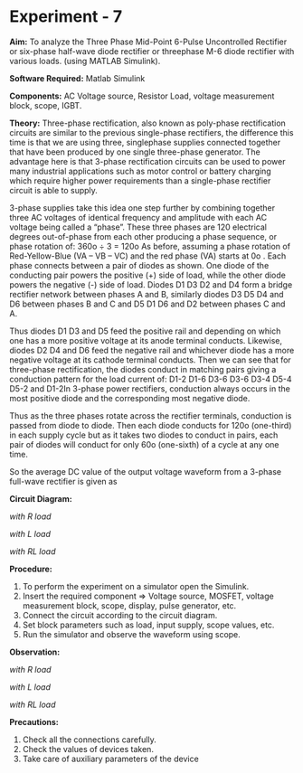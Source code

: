 # Experiment - 7

**Aim:** To analyze the Three Phase Mid-Point 6-Pulse Uncontrolled Rectifier or six-phase half-wave diode rectifier or threephase M-6 diode rectifier with various loads. (using MATLAB Simulink).  
  
**Software Required:** Matlab Simulink 

**Components:** AC Voltage source, Resistor Load, voltage measurement block, scope, IGBT.    

**Theory:**  Three-phase rectification, also known as poly-phase rectification circuits are similar to the previous single-phase rectifiers, the difference this time is that we are using three, singlephase supplies connected together that have been produced by one single three-phase generator. The advantage here is that 3-phase rectification circuits can be used to power many industrial applications such as motor control or battery charging which require higher power requirements than a single-phase rectifier circuit is able to supply.  

3-phase supplies take this idea one step further by combining together three AC voltages of identical frequency and amplitude with each AC voltage being called a “phase”. These three phases are 120 electrical degrees out-of-phase from each other producing a phase sequence, or phase rotation of: 360o ÷ 3 = 120o As before, assuming a phase rotation of Red-Yellow-Blue (VA – VB – VC) and the red phase (VA) starts at 0o . Each phase connects between a pair of diodes as shown. One diode of the conducting pair powers the positive (+) side of load, while the other diode powers the negative (-) side of load. Diodes D1 D3 D2 and D4 form a bridge rectifier network between phases A and B, similarly diodes D3 D5 D4 and D6 between phases B and C and D5 D1 D6 and D2 between phases C and A.    

Thus diodes D1 D3 and D5 feed the positive rail and depending on which one has a more positive voltage at its anode terminal conducts. Likewise, diodes D2 D4 and D6 feed the negative rail and whichever diode has a more negative voltage at its cathode terminal conducts. Then we can see that for three-phase rectification, the diodes conduct in matching pairs giving a conduction pattern for the load current of: D1-2 D1-6 D3-6 D3-6 D3-4 D5-4 D5-2 and D1-2In 3-phase power rectifiers, conduction always occurs in the most positive diode and the corresponding most negative diode.   

Thus as the three phases rotate across the rectifier terminals, conduction is passed from diode to diode. Then each diode conducts for 120o (one-third) in each supply cycle but as it takes two diodes to conduct in pairs, each pair of diodes will conduct for only 60o (one-sixth) of a cycle at any one time.   

So the average DC value of the output voltage waveform from a 3-phase full-wave rectifier is given as  
  

**Circuit Diagram:**

*with R load*  

*with L load*  

*with RL load*  

**Procedure:**

1.	To perform the experiment on a simulator open the Simulink. 
2.	Insert the required component =>  Voltage source, MOSFET, voltage measurement block, scope, display, pulse generator, etc. 
3.	Connect the circuit according to the circuit diagram. 
4.	Set block parameters such as load, input supply, scope values, etc.
5.	Run the simulator and observe the waveform using scope.


**Observation:**
 
*with R load*

*with L load*  

*with RL load*  


**Precautions:**
  
1) Check all the connections carefully.
2) Check the values of devices taken.
3) Take care of auxiliary parameters of the device
